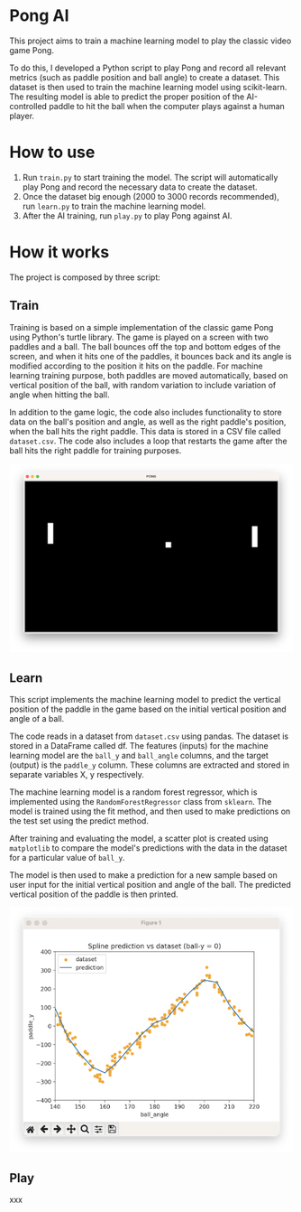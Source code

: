 # Pong AI

This project aims to train a machine learning model to play the classic video game Pong.

To do this, I developed a Python script to play Pong and record all relevant metrics (such as paddle position and ball angle) to create a dataset. 
This dataset is then used to train the machine learning model using scikit-learn. 
The resulting model is able to predict the proper position of the AI-controlled paddle to hit the ball when the computer plays against a human player.

# How to use

1. Run `train.py` to start training the model. The script will automatically play Pong and record the necessary data to create the dataset. 
2. Once the dataset big enough (2000 to 3000 records recommended), run `learn.py` to train the machine learning model.
3. After the AI training, run `play.py` to play Pong against AI. 

# How it works

The project is composed by three script:

## Train

Training is based on a simple implementation of the classic game Pong using Python's turtle library. 
The game is played on a screen with two paddles and a ball. 
The ball bounces off the top and bottom edges of the screen, and when it hits one of the paddles, it bounces back and its angle is modified according to the position it hits on the paddle. 
For machine learning training purpose, both paddles are moved automatically, based on vertical position of the ball, with random variation to include variation of angle when hitting the ball.

In addition to the game logic, the code also includes functionality to store data on the ball's position and angle, as well as the right paddle's position, when the ball hits the right paddle. 
This data is stored in a CSV file called `dataset.csv`. The code also includes a loop that restarts the game after the ball hits the right paddle for training purposes.

![Pong training](images/train.png)

## Learn

This script implements the machine learning model to predict the vertical position of the paddle in the game based on the initial vertical position and angle of a ball.

The code reads in a dataset from `dataset.csv` using pandas. The dataset is stored in a DataFrame called df. 
The features (inputs) for the machine learning model are the `ball_y` and `ball_angle` columns, and the target (output) is the `paddle_y` column. These columns are extracted and stored in separate variables X, y respectively.

The machine learning model is a random forest regressor, which is implemented using the `RandomForestRegressor` class from `sklearn`. The model is trained using the fit method, and then used to make predictions on the test set using the predict method.

After training and evaluating the model, a scatter plot is created using `matplotlib` to compare the model's predictions with the data in the dataset for a particular value of `ball_y`. 

The model is then used to make a prediction for a new sample based on user input for the initial vertical position and angle of the ball. The predicted vertical position of the paddle is then printed.

![scatter plot to compare model's predictions with dataset ](images/learn.png)

## Play
xxx


